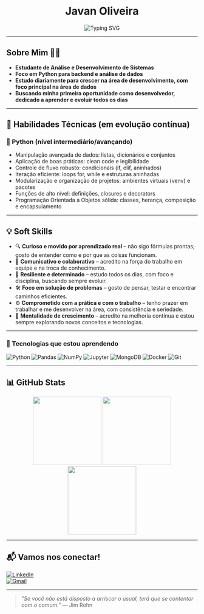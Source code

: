 <h1 align="center">Javan Oliveira</h1>

<p align="center">
  <img src="https://readme-typing-svg.demolab.com?font=Fira+Code&pause=1000&color=00FFB0&center=true&vCenter=true&width=435&lines=Python+%26+Data+Enthusiast;Code.+Debug.+Repeat.;Systems+Analysis+%26+Dev+Student;Iniciando+na+carreira+de+Tecnologia" alt="Typing SVG" />
</p>

---

## Sobre Mim 👨‍💻

- **Estudante de Análise e Desenvolvimento de Sistemas**  
- **Foco em Python para backend e análise de dados**  
- **Estudo diariamente para crescer na área de desenvolvimento, com foco principal na área de dados**  
- **Buscando minha primeira oportunidade como desenvolvedor, dedicado a aprender e evoluir todos os dias**  

---

## 🧠 Habilidades Técnicas (em evolução contínua)

### 🐍 Python (nível intermediário/avançando)

- Manipulação avançada de dados: listas, dicionários e conjuntos  
- Aplicação de boas práticas: clean code e legibilidade  
- Controle de fluxo robusto: condicionais (if, elif, aninhados)  
- Iteração eficiente: loops for, while e estruturas aninhadas  
- Modularização e organização de projetos: ambientes virtuais (venv) e pacotes  
- Funções de alto nível: definições, closures e decorators  
- Programação Orientada a Objetos sólida: classes, herança, composição e encapsulamento  

---

## 💡 Soft Skills

- 🔍 **Curioso e movido por aprendizado real** – não sigo fórmulas prontas; gosto de entender como e por que as coisas funcionam.  
- 💬 **Comunicativo e colaborativo** – acredito na força do trabalho em equipe e na troca de conhecimento.  
- 🔄 **Resiliente e determinado** – estudo todos os dias, com foco e disciplina, buscando sempre evoluir.  
- 🛠️ **Foco em solução de problemas** – gosto de pensar, testar e encontrar caminhos eficientes.  
- ⚙️ **Comprometido com a prática e com o trabalho** – tenho prazer em trabalhar e me desenvolver na área, com consistência e seriedade.  
- 🚀 **Mentalidade de crescimento** – acredito na melhoria contínua e estou sempre explorando novos conceitos e tecnologias.

---

### 🧰 Tecnologias que estou aprendendo

![Python](https://img.shields.io/badge/Python-3776AB?style=for-the-badge&logo=python&logoColor=white)
![Pandas](https://img.shields.io/badge/Pandas-150458?style=for-the-badge&logo=pandas&logoColor=white)
![NumPy](https://img.shields.io/badge/NumPy-013243?style=for-the-badge&logo=numpy&logoColor=white)
![Jupyter](https://img.shields.io/badge/Jupyter-F37626?style=for-the-badge&logo=jupyter&logoColor=white)
![MongoDB](https://img.shields.io/badge/MongoDB-4EA94B?style=for-the-badge&logo=mongodb&logoColor=white)
![Docker](https://img.shields.io/badge/Docker-2496ED?style=for-the-badge&logo=docker&logoColor=white)
![Git](https://img.shields.io/badge/Git-F05032?style=for-the-badge&logo=git&logoColor=white)

---

## 📊 GitHub Stats

<p align="center">
  <img height="180em" src="https://github-readme-stats.vercel.app/api?username=JavanRosario&show_icons=true&theme=tokyonight" />
  <img height="180em" src="https://github-readme-stats.vercel.app/api/top-langs/?username=JavanRosario&layout=compact&theme=tokyonight" />
  <img height="180em" src="https://github-readme-streak-stats.herokuapp.com/?user=JavanRosario&theme=tokyonight" />
</p>

---

## 📬 Vamos nos conectar!

[![LinkedIn](https://img.shields.io/badge/LinkedIn-blue?style=for-the-badge&logo=linkedin)](https://www.linkedin.com/in/javan-oliveira-269050358)  
[![Gmail](https://img.shields.io/badge/Gmail-D14836?style=for-the-badge&logo=gmail&logoColor=white)](mailto:oliveiraajavan@hotmail.com)

---

> _"Se você não está disposto a arriscar o usual, terá que se contentar com o comum."_ — Jim Rohn

